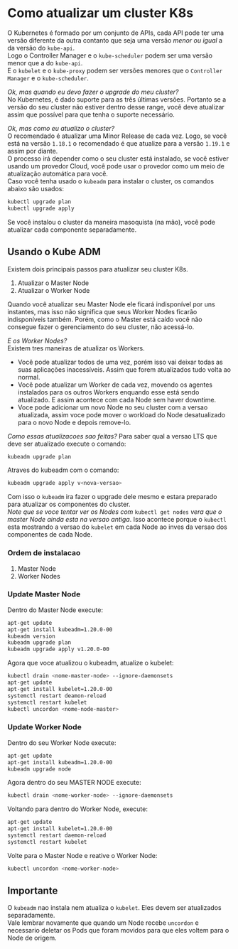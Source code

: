 # Como atualizar um cluster K8s
O Kubernetes é formado por um conjunto de APIs, cada API pode ter uma versão diferente da outra contanto que seja uma versão *menor ou igual* a da versão do `kube-api`.  
Logo o Controller Manager e o `kube-scheduler` podem ser uma versão menor que a do `kube-api`.  
E o `kubelet` e o `kube-proxy` podem ser versões menores que o `Controller Manager` e o `kube-scheduler`.  
  
_Ok, mas quando eu devo fazer o upgrade do meu cluster?_  
No Kubernetes, é dado suporte para as três últimas versões. Portanto se a versão do seu cluster não estiver dentro desse range, você deve atualizar assim que possível para que tenha o suporte necessário.  
  
_Ok, mas como eu atualizo o cluster?_  
O recomendado é atualizar uma Minor Release de cada vez. Logo, se você está na versão `1.18.1` o recomendado é que atualize para a versão `1.19.1` e assim por diante.  
O processo irá depender como o seu cluster está instalado, se você estiver usando um provedor Cloud, você pode usar o provedor como um meio de atualização automática para você.  
Caso você tenha usado o `kubeadm` para instalar o cluster, os comandos abaixo são usados:  
```sh
kubectl upgrade plan
kubectl upgrade apply
```  
Se você instalou o cluster da maneira masoquista (na mão), você pode atualizar cada componente separadamente.  
  
## Usando o Kube ADM
Existem dois principais passos para atualizar seu cluster K8s.
1. Atualizar o Master Node
2. Atualizar o Worker Node
  
Quando você atualizar seu Master Node ele ficará indisponível por uns instantes, mas isso não significa que seus Worker Nodes ficarão indisponíveis também. Porém, como o Master está caído você não consegue fazer o gerenciamento do seu cluster, não acessá-lo.  
  
_E os Worker Nodes?_  
Existem tres maneiras de atualizar os Workers.
- Você pode atualizar todos de uma vez, porém isso vai deixar todas as suas aplicações inacessíveis. Assim que forem atualizados tudo volta ao normal.  
- Você pode atualizar um Worker de cada vez, movendo os agentes instalados para os outros Workers enquando esse está sendo atualizado. E assim acontece com cada Node sem haver downtime.  
- Voce pode adicionar um novo Node no seu cluster com a versao atualizada, assim voce pode mover o workload do Node desatualizado para o novo Node e depois remove-lo.
  
_Como essas atualizacoes sao feitas?_
Para saber qual a versao LTS que deve ser atualizado execute o comando:  
```sh
kubeadm upgrade plan
```  
Atraves do kubeadm com o comando:  
```sh
kubeadm upgrade apply v<nova-versao>
```  
  
Com isso o `kubeadm` ira fazer o upgrade dele mesmo e estara preparado para atualizar os componentes do cluster.  
*Note que se voce tentar ver os Nodes com* `kubectl get nodes` *vera que o master Node ainda esta na versao antiga*. Isso acontece porque o `kubectl` esta mostrando a versao do `kubelet` em cada Node ao inves da versao dos componentes de cada Node.    
### Ordem de instalacao
1. Master Node
2. Worker Nodes
  
### Update Master Node
Dentro do Master Node execute:
```sh
apt-get update
apt-get install kubeadm=1.20.0-00
kubeadm version
kubeadm upgrade plan
kubeadm upgrade apply v1.20.0-00
```
Agora que voce atualizou o kubeadm, atualize o kubelet:  
```sh
kubectl drain <nome-master-node> --ignore-daemonsets
apt-get update
apt-get install kubelet=1.20.0-00
systemctl restart deamon-reload
systemctl restart kubelet
kubectl uncordon <nome-node-master>
```

### Update Worker Node
Dentro do seu Worker Node execute:  
```sh
apt-get update
apt-get install kubeadm=1.20.0-00
kubeadm upgrade node
```
Agora dentro do seu MASTER NODE execute:  
```sh 
kubectl drain <nome-worker-node> --ignore-daemonsets
```  
Voltando para dentro do Worker Node, execute:  
```sh
apt-get update
apt-get install kubelet=1.20.0-00
systemctl restart daemon-reload
systemctl restart kubelet
```  
Volte para o Master Node e reative o Worker Node:
```sh
kubectl uncordon <nome-worker-node>
```  
  
## Importante
O `kubeadm` nao instala nem atualiza o `kubelet`. Eles devem ser atualizados separadamente.  
Vale lembrar novamente que quando um Node recebe `uncordon` e necessario deletar os Pods que foram movidos para que eles voltem para o Node de origem. 